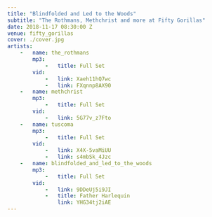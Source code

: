 ```yaml
---
title: "Blindfolded and Led to the Woods"
subtitle: "The Rothmans, Methchrist and more at Fifty Gorillas"
date: 2018-11-17 08:30:00 Z
venue: fifty_gorillas
cover: ./cover.jpg
artists:
    -   name: the_rothmans
        mp3:
            -   title: Full Set
        vid:
            -   link: Xaeh11hQ7wc
            -   link: FXqnnp8AX90
    -   name: methchrist
        mp3:
            -   title: Full Set
        vid:
            -   link: 5G77v_z7Fto
    -   name: tuscoma
        mp3:
            -   title: Full Set
        vid:
            -   link: X4X-5vaMiUU
            -   link: s4mbSk_4Jzc
    -   name: blindfolded_and_led_to_the_woods
        mp3:
            -   title: Full Set
        vid:
            -   link: 9DDeUj5i9JI
            -   title: Father Harlequin
                link: YHG34tj2iAE
---
```

